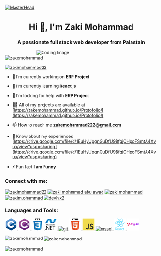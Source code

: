 [![MasterHead](https://1.bp.blogspot.com/-7A4WynwLsMw/XbBpCXG8fHI/AAAAAAAAMt4/uOa1bpLskYgrwGbllhSu2SDj_Mig8SXJQCLcBGAsYHQ/s1600/2000_600px.gif)](https://rishavchanda.io)
<h1 align="center">Hi 👋, I'm Zaki Mohammad</h1>
<h3 align="center">A passionate full stack web developer from Palastain</h3>
<img align="right" alt="Coding Image" width="400" src="https://media.licdn.com/dms/image/D5612AQGOmwfIE5mlWA/article-cover_image-shrink_720_1280/0/1674617947228?e=2147483647&v=beta&t=FTU_isQ6VYfV5D_ueFHPWvT8ZqgDeJG3yr8Mi8lpfk0">
<p align="left"> <img src="https://komarev.com/ghpvc/?username=zakemohammad&label=Profile%20views&color=0e75b6&style=flat" alt="zakemohammad" /> </p>

<p align="left"> <a href="https://twitter.com/zakimohammad22" target="blank"><img src="https://img.shields.io/twitter/follow/zakimohammad22?logo=twitter&style=for-the-badge" alt="zakimohammad22" /></a> </p>

- 🔭 I’m currently working on **ERP Project**

- 🌱 I’m currently learning **React js**

- 🤝 I’m looking for help with **ERP Project**

- 👨‍💻 All of my projects are available at [https://zakemohammad.github.io/Protofolio/](https://zakemohammad.github.io/Protofolio/)

- 📫 How to reach me **zakemohammad222@gmail.com**

- 📄 Know about my experiences [https://drive.google.com/file/d/1EuHyUpgnGuDfU9BfgjCHpoFSmtA4Xvua/view?usp=sharing](https://drive.google.com/file/d/1EuHyUpgnGuDfU9BfgjCHpoFSmtA4Xvua/view?usp=sharing)

- ⚡ Fun fact **I am Funny**

<h3 align="left">Connect with me:</h3>
<p align="left">
<a href="https://twitter.com/zakimohammad22" target="blank"><img align="center" src="https://raw.githubusercontent.com/rahuldkjain/github-profile-readme-generator/master/src/images/icons/Social/twitter.svg" alt="zakimohammad22" height="30" width="40" /></a>
<a href="https://linkedin.com/in/zaki mohmmad abu awad" target="blank"><img align="center" src="https://raw.githubusercontent.com/rahuldkjain/github-profile-readme-generator/master/src/images/icons/Social/linked-in-alt.svg" alt="zaki mohmmad abu awad" height="30" width="40" /></a>
<a href="https://fb.com/zaki mohammad" target="blank"><img align="center" src="https://raw.githubusercontent.com/rahuldkjain/github-profile-readme-generator/master/src/images/icons/Social/facebook.svg" alt="zaki mohammad" height="30" width="40" /></a>
<a href="https://instagram.com/zakim.ohammad" target="blank"><img align="center" src="https://raw.githubusercontent.com/rahuldkjain/github-profile-readme-generator/master/src/images/icons/Social/instagram.svg" alt="zakim.ohammad" height="30" width="40" /></a>
<a href="https://www.youtube.com/c/devhix2" target="blank"><img align="center" src="https://raw.githubusercontent.com/rahuldkjain/github-profile-readme-generator/master/src/images/icons/Social/youtube.svg" alt="devhix2" height="30" width="40" /></a>
</p>

<h3 align="left">Languages and Tools:</h3>
<p align="left"> <a href="https://www.w3schools.com/cpp/" target="_blank" rel="noreferrer"> <img src="https://raw.githubusercontent.com/devicons/devicon/master/icons/cplusplus/cplusplus-original.svg" alt="cplusplus" width="40" height="40"/> </a> <a href="https://www.w3schools.com/cs/" target="_blank" rel="noreferrer"> <img src="https://raw.githubusercontent.com/devicons/devicon/master/icons/csharp/csharp-original.svg" alt="csharp" width="40" height="40"/> </a> <a href="https://www.w3schools.com/css/" target="_blank" rel="noreferrer"> <img src="https://raw.githubusercontent.com/devicons/devicon/master/icons/css3/css3-original-wordmark.svg" alt="css3" width="40" height="40"/> </a> <a href="https://dotnet.microsoft.com/" target="_blank" rel="noreferrer"> <img src="https://raw.githubusercontent.com/devicons/devicon/master/icons/dot-net/dot-net-original-wordmark.svg" alt="dotnet" width="40" height="40"/> </a> <a href="https://git-scm.com/" target="_blank" rel="noreferrer"> <img src="https://www.vectorlogo.zone/logos/git-scm/git-scm-icon.svg" alt="git" width="40" height="40"/> </a> <a href="https://www.w3.org/html/" target="_blank" rel="noreferrer"> <img src="https://raw.githubusercontent.com/devicons/devicon/master/icons/html5/html5-original-wordmark.svg" alt="html5" width="40" height="40"/> </a> <a href="https://developer.mozilla.org/en-US/docs/Web/JavaScript" target="_blank" rel="noreferrer"> <img src="https://raw.githubusercontent.com/devicons/devicon/master/icons/javascript/javascript-original.svg" alt="javascript" width="40" height="40"/> </a> <a href="https://www.microsoft.com/en-us/sql-server" target="_blank" rel="noreferrer"> <img src="https://www.svgrepo.com/show/303229/microsoft-sql-server-logo.svg" alt="mssql" width="40" height="40"/> </a> <a href="https://reactjs.org/" target="_blank" rel="noreferrer"> <img src="https://raw.githubusercontent.com/devicons/devicon/master/icons/react/react-original-wordmark.svg" alt="react" width="40" height="40"/> </a>   <a href="https://angular.dev/" target="_blank" rel="noreferrer"> <img src="https://raw.githubusercontent.com/devicons/devicon/master/icons/angular/angular-original-wordmark.svg" alt="react" width="40" height="40"/> </a> </p>

<p><img align="left" src="https://github-readme-stats.vercel.app/api/top-langs?username=zakemohammad&show_icons=true&locale=en&layout=compact" alt="zakemohammad" /></p>

<p>&nbsp;<img align="center" src="https://github-readme-stats.vercel.app/api?username=zakemohammad&show_icons=true&locale=en" alt="zakemohammad" /></p>

<p><img align="center" src="https://github-readme-streak-stats.herokuapp.com/?user=zakemohammad&" alt="zakemohammad" /></p>
